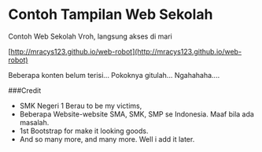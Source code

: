 Contoh Tampilan Web Sekolah
===========================

Contoh Web Sekolah Vroh, langsung akses di mari

[http://mracys123.github.io/web-robot](http://mracys123.github.io/web-robot)

Beberapa konten belum terisi... Pokoknya gitulah... Ngahahaha....


###Credit

- SMK Negeri 1 Berau to be my victims,
- Beberapa Website-website SMA, SMK, SMP se Indonesia. Maaf bila ada masalah.
- 1st Bootstrap for make it looking goods.
- And so many more, and many more. Well i add it later.
